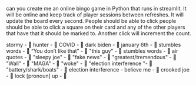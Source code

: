 can you create me an online bingo game in Python that runs in streamlit.  It will be online and keep track of player sessions between refreshes.  It will update the board every second.  People should be able to click
people should be able to click a square on their card and any of the other players that have that it should be marked to.  Another click will increment the count.

stormy - 💉
hunter - 💉
COVID - 🍺
dark biden - 🍺
january 6th - 🍺
stumbles words - 🍻
“You don’t like that” - 🍻
"this guy" - 🍻
stumbles words - 🍻
air quotes - 🍻
"sleepy joe" - 🍻
"fake news" - 🍻
"greatest/tremendous" - 🍻
"Wall" - 🍻
"MAGA" - 🍻
"woke" - 🍻
"election interference "- 🍻
"battery/shark/boats" - 🍻
election interference - 
believe me - 🍻
crooked joe - 🍻
lock [pronoun] up - 🍻